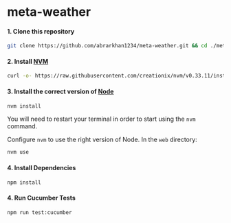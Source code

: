 # meta-weather


#### 1. Clone this repository

```bash
git clone https://github.com/abrarkhan1234/meta-weather.git && cd ./meta-weather
```

#### 2. Install [NVM](https://github.com/creationix/nvm)

```bash
curl -o- https://raw.githubusercontent.com/creationix/nvm/v0.33.11/install.sh | bash
```

#### 3. Install the correct version of [Node](https://nodejs.org/en/)

```bash
nvm install
```

You will need to restart your terminal in order to start using the `nvm` command.

Configure `nvm` to use the right version of Node. In the `web` directory:

```bash
nvm use
```

#### 4. Install Dependencies

```bash
npm install
```

#### 4. Run Cucumber Tests

```bash
npm run test:cucumber
```
